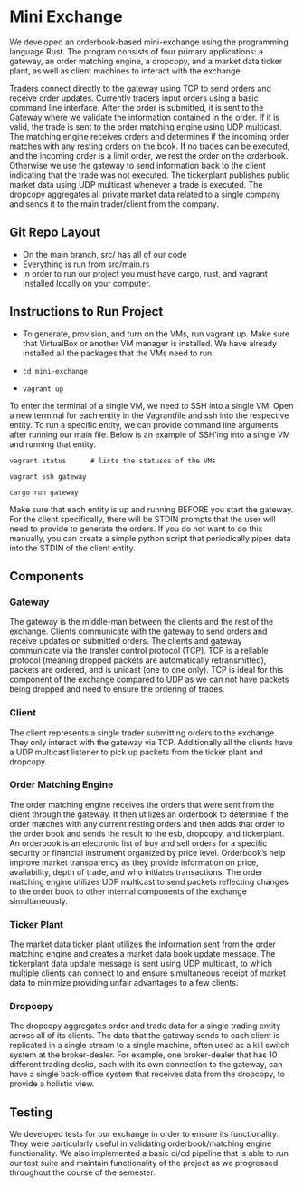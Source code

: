 # Mini Exchange 

We developed an orderbook-based mini-exchange using the programming language Rust. The program consists of four primary applications: a gateway, an order matching engine, a dropcopy, and a market data ticker plant, as well as client machines to interact with the exchange.

Traders connect directly to the gateway using TCP to send orders and receive order updates. Currently traders input orders using a basic command line interface. After the order is submitted, it is sent to the Gateway where we validate the information contained in the order. If it is valid, the trade is sent to the order matching engine using UDP multicast. The matching engine receives orders and determines if the incoming order matches with any resting orders on the book. If no trades can be executed, and the incoming order is a limit order, we rest the order on the orderbook. Otherwise we use the gateway to send information back to the client indicating that the trade was not executed. The tickerplant publishes public market data using UDP multicast whenever a trade is executed. The dropcopy aggregates all private market data related to a single company and sends it to the main trader/client from the company.

## Git Repo Layout

- On the main branch, src/ has all of our code
- Everything is run from src/main.rs
- In order to run our project you must have cargo, rust, and vagrant installed locally on your computer.

## Instructions to Run Project

- To generate, provision, and turn on the VMs, run vagrant up. Make sure that VirtualBox or another VM manager is installed. We have already installed all the packages that the VMs need to run.

- `cd mini-exchange`
- `vagrant up`


To enter the terminal of a single VM, we need to SSH into a single VM. Open a new terminal for each entity in the Vagrantfile and ssh into the respective entity. To run a specific entity, we can provide command line arguments after running our main file. Below is an example of SSH’ing into a single VM and running that entity.

`vagrant status      # lists the statuses of the VMs`

`vagrant ssh gateway`

`cargo run gateway`


Make sure that each entity is up and running BEFORE you start the gateway. For the client specifically, there will be STDIN prompts that the user will need to provide to generate the orders. If you do not want to do this manually, you can create a simple python script that periodically pipes data into the STDIN of the client entity.

## Components

### Gateway

The gateway is the middle-man between the clients and the rest of the exchange. Clients communicate with the gateway to send orders and receive updates on submitted orders. The clients and gateway communicate via the transfer control protocol (TCP).  TCP is a reliable protocol (meaning dropped packets are automatically retransmitted), packets are ordered, and is unicast (one to one only). TCP is ideal for this component of the exchange compared to UDP as we can not have packets being dropped and need to ensure the ordering of trades.

### Client
The client represents a single trader submitting orders to the exchange. They only interact with the gateway via TCP. Additionally all the clients have a UDP multicast listener to pick up packets from the ticker plant and dropcopy.

### Order Matching Engine

The order matching engine receives the orders that were sent from the client through the gateway. It then utilizes an orderbook to determine if the order matches with any current resting orders and then adds that order to the order book and sends the result to the esb, dropcopy, and tickerplant.  An orderbook is an electronic list of buy and sell orders for a specific security or financial instrument organized by price level. Orderbook’s help improve market transparency as they provide information on price, availability, depth of trade, and who initiates transactions. The order matching engine utilizes UDP multicast to send packets reflecting changes to the order book to other internal components of the exchange simultaneously.


### Ticker Plant

The market data ticker plant utilizes the information sent from the order matching engine and creates a market data book update message. The tickerplant data update message is sent using UDP multicast, to which multiple clients can connect to and ensure simultaneous receipt of market data to minimize providing unfair advantages to a few clients.  

### Dropcopy

The dropcopy aggregates order and trade data for a single trading entity across all of its clients. The data that the gateway sends to each client is replicated in a single stream to a single machine, often used as a kill switch system at the broker-dealer. For example, one broker-dealer that has 10 different trading desks, each with its own connection to the gateway, can have a single back-office system that receives data from the dropcopy, to provide a holistic view.

## Testing
We developed tests for our exchange in order to ensure its functionality. They were particularly useful in validating orderbook/matching engine functionality. We also implemented a basic ci/cd pipeline that is able to run our test suite and maintain functionality of the project as we progressed throughout the course of the semester.

